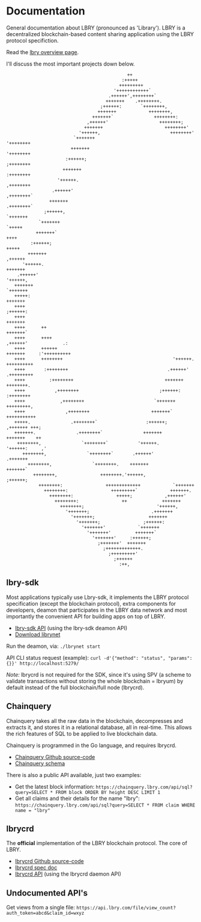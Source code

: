# Documentation

General documentation about LBRY (pronounced as 'Library'). LBRY is a decentralized blockchain-based content sharing application using the LBRY protocol specifiction.

Read the [lbry overview page](https://lbry.tech/overview).

I'll discuss the most important projects down below.

```
                                             ++                                            
                                           :+++++                                          
                                          +++++++++                                        
                                        '++++++++++++`                                     
                                      .++++++',++++++++`                                   
                                     +++++++    .++++++++.                                 
                                   ;++++++:       `++++++++,                               
                                  +++++++            ++++++++,                             
                                +++++++`               ++++++++:                           
                              ,++++++'                   ++++++++;                         
                             +++++++                       ++++++++'                       
                           '++++++,                          ++++++++'                     
                         `+++++++                              '++++++++                   
                        +++++++                                  '++++++++                 
                      :++++++;                                     ;++++++++               
                     +++++++                                         :++++++++             
                   '++++++.                                            ,++++++++           
                 .++++++'                                                ,++++++++`        
                +++++++                                                    .++++++++`      
              ;++++++,                                                       `+++++++      
            `+++++++                                                           `+++++      
           +++++++`                                                              ++++      
         :++++++;                                                               +++++      
        +++++++                                                               ,++++++      
      '++++++.                                                               +++++++       
    .++++++'                                                               '++++++,        
   +++++++                                                               `+++++++          
   +++++:                                                               +++++++            
   ++++                                                               ;++++++:             
   ++++                                                              +++++++               
   ++++      ++                                                    +++++++`                
   ++++      ++++                                                ,++++++'             .:   
   ++++      ++++++                                             +++++++     :'++++++++++   
   ++++      ++++++++                                         '++++++.       ++++++++++    
   ++++       :++++++++                                     .++++++'         .+++++++++    
   ++++         :++++++++                                  +++++++            ++++++++.    
   ++++           ,++++++++                              ;++++++:            :++++++++     
   ++++             ,++++++++                          `+++++++             +++++++++,     
   ++++               ,++++++++                       +++++++`            +++++++++++      
   +++++.               .++++++++`                  :++++++;            ,+++++++ +++;      
   +++++++.               .++++++++`               +++++++             +++++++    ++       
    ++++++++,               `++++++++`           '++++++.            '++++++:     ,'       
      ++++++++,               `++++++++`       .++++++'            .+++++++                
        ++++++++,               `++++++++.    +++++++             +++++++`                 
          ++++++++,                ++++++++.'++++++,            ;++++++;                   
            ++++++++:                +++++++++++++            `+++++++                     
              ++++++++:                +++++++++`            +++++++.                      
                ++++++++:                +++++;            ,++++++'                        
                  ++++++++:                ++             +++++++                          
                    ++++++++;                           '++++++,                           
                      '+++++++;                       .+++++++                             
                        '+++++++;                    +++++++                               
                          '+++++++;                ;++++++:                                
                            '+++++++'            `+++++++                                  
                              '+++++++'         +++++++`                                   
                                '+++++++'     :++++++;                                     
                                  ;+++++++'  +++++++                                       
                                    ;+++++++++++++.                                        
                                      ;+++++++++'                                          
                                        ;++++++                                            
                                          :++,
```

## lbry-sdk

Most applications typically use Lbry-sdk, it implements the LBRY protocol specification (except the blockchain protocol), extra components for developers, deamon that participates in the LBRY data network and most importantly the convenient API for building apps on top of LBRY.

* [lbry-sdk API](https://lbry.tech/api/sdk) (using the lbry-sdk deamon API)
* [Download librynet](https://github.com/lbryio/lbry-sdk/releases)

Run the deamon, via: `./lbrynet start`

API CLI status request (example): `curl -d'{"method": "status", "params": {}}' http://localhost:5279/`

*Note:* lbrycrd is not required for the SDK, since it's using SPV (a scheme to validate transactions without storing the whole blockchain = lbryum) by default instead of the full blockchain/full node (lbrycrd).

## Chainquery

Chainquery takes all the raw data in the blockchain, decompresses and extracts it, and stores it in a relational database, all in real-time. This allows the rich features of SQL to be applied to live blockchain data.

Chainquery is programmed in the Go language, and requires lbrycrd.

* [Chainquery Github source-code](https://github.com/lbryio/chainquery)
* [Chainquery schema](https://github.com/lbryio/chainquery/blob/master/db/chainquery_schema.sql)

There is also a public API available, just two examples:

* Get the latest block information: `https://chainquery.lbry.com/api/sql?query=SELECT * FROM block ORDER BY height DESC LIMIT 1`
* Get all claims and their details for the name "lbry": `https://chainquery.lbry.com/api/sql?query=SELECT * FROM claim WHERE name = "lbry"`

## lbrycrd

The **official** implementation of the LBRY blockchain protocol. The core of LBRY.

* [lbrycrd Github source-code](https://github.com/lbryio/lbrycrd)
* [lbrycrd spec doc](lbry-spec.pdf)
* [lbrycrd API](https://lbry.tech/api/blockchain) (using the lbrycrd daemon API)

## Undocumented API's

Get views from a single file: `https://api.lbry.com/file/view_count?auth_token=abcd&claim_id=wxyz`

